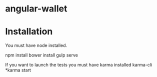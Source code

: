 # angular-wallet

Installation
============

You must have node installed.

npm install
bower install
gulp serve

If you want to launch the tests you must have karma installed karma-cli
*karma start
